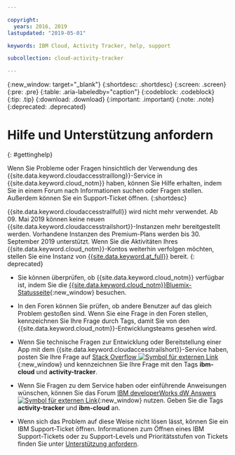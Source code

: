 ```yaml
---

copyright:
  years: 2016, 2019
lastupdated: "2019-05-01"

keywords: IBM Cloud, Activity Tracker, help, support

subcollection: cloud-activity-tracker

---
```


{:new_window: target="_blank"}
{:shortdesc: .shortdesc}
{:screen: .screen}
{:pre: .pre}
{:table: .aria-labeledby="caption"}
{:codeblock: .codeblock}
{:tip: .tip}
{:download: .download}
{:important: .important}
{:note: .note}
{:deprecated: .deprecated}


# Hilfe und Unterstützung anfordern
{: #gettinghelp}

Wenn Sie Probleme oder Fragen hinsichtlich der Verwendung des {{site.data.keyword.cloudaccesstraillong}}-Service in {{site.data.keyword.cloud_notm}} haben, können Sie Hilfe erhalten, indem Sie in einem Forum nach Informationen suchen oder Fragen stellen. Außerdem können Sie ein Support-Ticket öffnen.
{:shortdesc}

{{site.data.keyword.cloudaccesstrailfull}} wird nicht mehr verwendet. Ab 09. Mai 2019 können keine neuen {{site.data.keyword.cloudaccesstrailshort}}-Instanzen mehr bereitgestellt werden. Vorhandene Instanzen des Premium-Plans werden bis 30. September 2019 unterstützt. Wenn Sie die Aktivitäten Ihres {{site.data.keyword.cloud_notm}}-Kontos weiterhin verfolgen möchten, stellen Sie eine Instanz von [{{site.data.keyword.at_full}}](/docs/services/Activity-Tracker-with-LogDNA?topic=logdnaat-getting-started#getting-started) bereit.
{: deprecated}

* Sie können überprüfen, ob {{site.data.keyword.cloud_notm}} verfügbar ist, indem Sie die [{{site.data.keyword.cloud_notm}}Bluemix-Statusseite](https://cloud.ibm.com/status?selected=status){:new_window} besuchen.

* In den Foren können Sie prüfen, ob andere Benutzer auf das gleich Problem gestoßen sind. Wenn Sie eine Frage in den Foren stellen, kennzeichnen Sie Ihre Frage durch Tags, damit Sie von den {{site.data.keyword.cloud_notm}}-Entwicklungsteams gesehen wird.
<!--Insert the appropriate Stack Overflow tag for your service for <service_keyword> in URL and text below:  -->
  * Wenn Sie technische Fragen zur Entwicklung oder Bereitstellung einer App mit dem {{site.data.keyword.cloudaccesstrailshort}}-Service haben, posten Sie Ihre Frage auf [Stack Overflow ![Symbol für externen Link](../../icons/launch-glyph.svg "Symbol für externen Link")](http://stackoverflow.com/search?q=activity-tracker+ibm-cloud){:new_window} und kennzeichnen Sie Ihre Frage mit den Tags **ibm-cloud** und **activity-tracker**.
<!--Insert the appropriate dW Answers tag for your service for <service_keyword> in URL below:  -->
  * Wenn Sie Fragen zu dem Service haben oder einführende Anweisungen wünschen, können Sie das Forum [IBM developerWorks dW Answers ![Symbol für externen Link](../../icons/launch-glyph.svg "Symbol für externen Link")](https://developer.ibm.com/answers/topics/activity-tracker/?smartspace=cloud){:new_window} nutzen. Geben Sie die Tags **activity-tracker** und **ibm-cloud** an.

* Wenn sich das Problem auf diese Weise nicht lösen lässt, können Sie ein IBM Support-Ticket öffnen. Informationen zum Öffnen eines IBM Support-Tickets oder zu Support-Levels und Prioritätsstufen von Tickets finden Sie unter [Unterstützung anfordern](/docs/get-support?topic=get-support-getting-customer-support#getting-customer-support).

